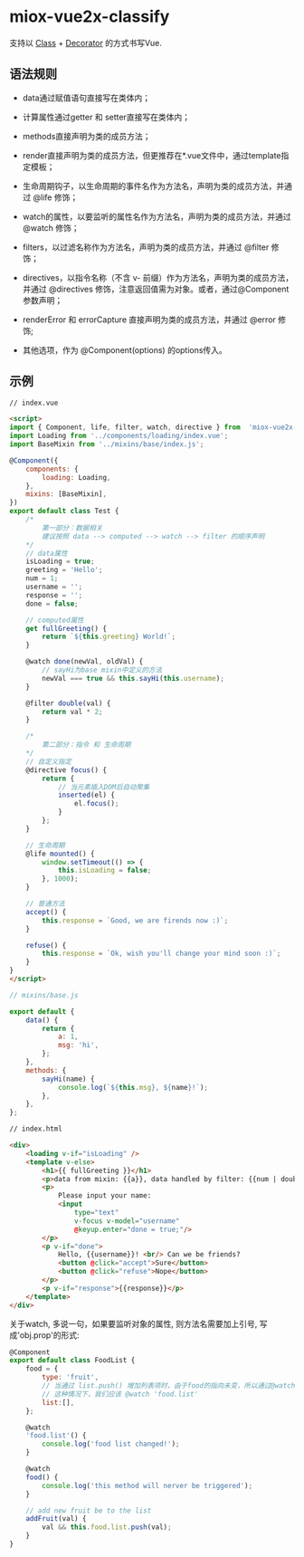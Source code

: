 # miox-vue2x-classify

支持以 [Class](http://es6.ruanyifeng.com/#docs/class) + [Decorator](http://es6.ruanyifeng.com/#docs/decorator) 的方式书写Vue.


## 语法规则

- data通过赋值语句直接写在类体内；

- 计算属性通过getter 和 setter直接写在类体内；

- methods直接声明为类的成员方法；

- render直接声明为类的成员方法，但更推荐在*.vue文件中，通过template指定模板；

- 生命周期钩子，以生命周期的事件名作为方法名，声明为类的成员方法，并通过 @life 修饰；

- watch的属性，以要监听的属性名作为方法名，声明为类的成员方法，并通过 @watch 修饰；

- filters，以过滤名称作为方法名，声明为类的成员方法，并通过 @filter 修饰；

- directives，以指令名称（不含 v- 前缀）作为方法名，声明为类的成员方法，并通过 @directives 修饰，注意返回值需为对象。或者，通过@Component参数声明；

- renderError 和 errorCapture 直接声明为类的成员方法，并通过 @error 修饰;

- 其他选项，作为 @Component(options) 的options传入。


## 示例

```html
// index.vue

<script>
import { Component, life, filter, watch, directive } from  'miox-vue2x-classify';
import Loading from '../components/loading/index.vue';
import BaseMixin from '../mixins/base/index.js';

@Component({
    components: {
        loading: Loading,
    },
    mixins: [BaseMixin],
})
export default class Test {
    /*
        第一部分：数据相关
        建议按照 data --> computed --> watch --> filter 的顺序声明
    */
    // data属性
    isLoading = true;
    greeting = 'Hello';
    num = 1;
    username = '';
    response = '';
    done = false;

    // computed属性
    get fullGreeting() {
        return `${this.greeting} World!`;
    }

    @watch done(newVal, oldVal) {
        // sayHi为base mixin中定义的方法
        newVal === true && this.sayHi(this.username);
    }

    @filter double(val) {
        return val * 2;
    }

    /*
        第二部分：指令 和 生命周期
    */
    // 自定义指定
    @directive focus() {
        return {
            // 当元素插入DOM后自动聚集
            inserted(el) {
                el.focus();
            }
        };
    }

    // 生命周期
    @life mounted() {
        window.setTimeout(() => {
            this.isLoading = false;
        }, 1000);
    }

    // 普通方法
    accept() {
        this.response = `Good, we are firends now :)`;
    }

    refuse() {
        this.response = `Ok, wish you'll change your mind soon :)`;
    }
}
</script>
```

```javascript
// mixins/base.js

export default {
    data() {
        return {
            a: 1,
            msg: 'hi',
        };
    },
    methods: {
        sayHi(name) {
            console.log(`${this.msg}, ${name}!`);
        },
    },
};
```

```html
// index.html

<div>
    <loading v-if="isLoading" />
    <template v-else>
        <h1>{{ fullGreeting }}</h1>
        <p>data from mixin: {{a}}, data handled by filter: {{num | double}}</p>
        <p>
            Please input your name:
            <input
                type="text"
                v-focus v-model="username"
                @keyup.enter="done = true;"/>
        </p>
        <p v-if="done">
            Hello, {{username}}! <br/> Can we be friends?
            <button @click="accept">Sure</button>
            <button @click="refuse">Nope</button>
        </p>
        <p v-if="response">{{response}}</p>
    </template>
</div>
```


关于watch, 多说一句，如果要监听对象的属性, 则方法名需要加上引号, 写成'obj.prop'的形式:

```javascript
@Component
export default class FoodList {
    food = {
        type: 'fruit',
        // 当通过 list.push() 增加列表项时，由于food的指向未变，所以通过@watch food添加的回调方法不会被触发
        // 这种情况下，我们应该 @watch 'food.list'
        list:[],
    };

    @watch
    'food.list'() {
        console.log('food list changed!');
    }

    @watch
    food() {
        console.log('this method will nerver be triggered');
    }

    // add new fruit be to the list
    addFruit(val) {
        val && this.food.list.push(val);
    }
}
```
